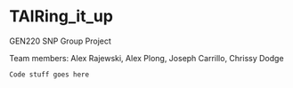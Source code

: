 # TAIRing_it_up
GEN220 SNP Group Project

Team members: Alex Rajewski, Alex Plong, Joseph Carrillo, Chrissy Dodge

```
Code stuff goes here
```
